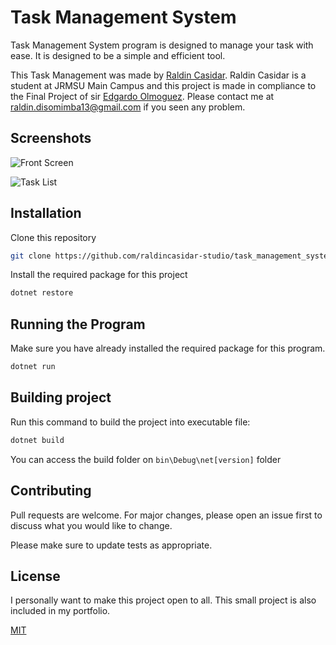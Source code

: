 # Task Management System

Task Management System program is designed to manage your task with ease. It is designed to be a simple and efficient tool.

This Task Management was made by [Raldin Casidar](https://github.com/raldincasidar-studio). Raldin Casidar is a student at JRMSU Main Campus and this project is made in compliance to the Final Project of sir [Edgardo Olmoguez](https://facebook.com/fuzzy.logic.bomb). Please contact me at [raldin.disomimba13@gmail.com](mailto:raldin.disomimba13@gmail.com) if you seen any problem.

## Screenshots

![Front Screen](https://i.ibb.co/DzqRR8X/image.png)

![Task List](https://i.ibb.co/WPD5DrJ/image.png)

## Installation

Clone this repository

```bash
git clone https://github.com/raldincasidar-studio/task_management_system_v2.git
```

Install the required package for this project

```bash
dotnet restore
```

## Running the Program

Make sure you have already installed the required package for this program.

```python
dotnet run
```

## Building project

Run this command to build the project into executable file:

```bash
dotnet build
```

You can access the build folder on `bin\Debug\net[version]` folder

## Contributing

Pull requests are welcome. For major changes, please open an issue first
to discuss what you would like to change.

Please make sure to update tests as appropriate.

## License

I personally want to make this project open to all. This small project is also included in my portfolio.

[MIT](https://choosealicense.com/licenses/mit/)
